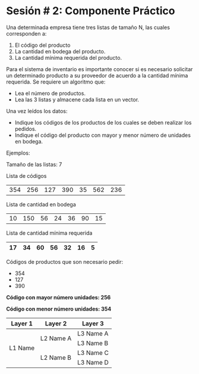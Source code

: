 # Sesión # 2: Componente Práctico

Una determinada empresa tiene tres listas de tamaño N, las cuales corresponden a:

1. El código del producto
2. La cantidad en bodega del producto.
3. La cantidad mínima requerida del producto.

Para el sistema de inventario es importante conocer si es necesario solicitar un determinado producto a su proveedor de acuerdo a la cantidad mínima requerida. Se requiere un algoritmo que:

* Lea el número de productos.
* Lea las 3 listas y almacene cada lista en un vector.

Una vez leídos los datos:

* Indique los códigos de los productos de los cuales se deben realizar los pedidos.
* Indique el código del producto con mayor y menor número de unidades en bodega.


Ejemplos: 

Tamaño de las listas: 7

Lista de códigos

|  |  |  |  |  |  |  |
| --- | --- | --- | --- | --- | --- | --- |
| 354 | 256 | 127 | 390 | 35 | 562 | 236 |


Lista de cantidad en bodega

|  |  |  |  |  |  |  |
| --- | --- | --- | --- | --- | --- | --- |
|10 | 150 | 56 | 24 | 36 | 90 | 15|


Lista de cantidad mínima requerida

|17 | 34 | 60 |	56 | 32 | 16 | 5 |
| --- | --- | --- | --- | --- | --- | --- |

Códigos de productos que son necesario pedir: 

* 354 
* 127 
* 390

**Código con mayor número unidades: 256**

**Código con menor número  unidades: 354**

<table>
    <thead>
        <tr>
            <th>Layer 1</th>
            <th>Layer 2</th>
            <th>Layer 3</th>
        </tr>
    </thead>
    <tbody>
        <tr>
            <td rowspan=4>L1 Name</td>
            <td rowspan=2>L2 Name A</td>
            <td>L3 Name A</td>
        </tr>
        <tr>
            <td>L3 Name B</td>
        </tr>
        <tr>
            <td rowspan=2>L2 Name B</td>
            <td>L3 Name C</td>
        </tr>
        <tr>
            <td>L3 Name D</td>
        </tr>
    </tbody>
</table>